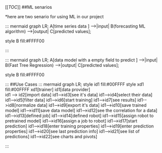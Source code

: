 

[[_TOC_]]
##ML senarios

*here are two senario for using ML in our project

::: mermaid
 graph LR;
 A[time series data ] -->|input| B(forecasting ML algorithm) -->|output| C[predicted values];
 
style B fill:#FFFF00


:::

::: mermaid
 graph LR;
 A[data model with a empty field to predict ] -->|input| B(Fast Tree Regression) -->|output| C[predicted values];

style B fill:#FFFF00


:::
##Use Cases
::: mermaid
graph LR;
style id1 fill:#00FFFF
style xd1 fill:#00FFFF
xd1[trainer]
    id1[data provider]  
id1 --> id2[import data]
id1-->id3[see it's data]
id1-->id4[select their data]
id1-->id5[filter data]
id1-->id6[start training]
id1-->id7[see results]
id1-->id8[normalize data]
id1-->id9[export it's data]
id1-->id10[save trained model]
id1-->id11[save data model]
id1-->id12[see the correlation for a data]
id1-->id13[defined job]
id1-->id14[defined robot]
id1-->id15[assign robot to pretrained model]
id1-->id16[assign a job to robot]
id1-->id17[start prediction]
id1-->id18[enter training properties]
id1-->id19[enter prediction properties]
id1-->id20[see last prediction info]
id1-->id21[see list of predictions]
id1-->id22[see charts and pivots]

:::

